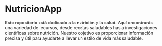 # NutricionApp
Este repositorio está dedicado a la nutrición y la salud. Aquí encontrarás una variedad de recursos, desde recetas saludables hasta investigaciones científicas sobre nutrición. Nuestro objetivo es proporcionar información precisa y útil para ayudarte a llevar un estilo de vida más saludable.
